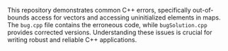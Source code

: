 This repository demonstrates common C++ errors, specifically out-of-bounds access for vectors and accessing uninitialized elements in maps.  The `bug.cpp` file contains the erroneous code, while `bugSolution.cpp` provides corrected versions.  Understanding these issues is crucial for writing robust and reliable C++ applications.